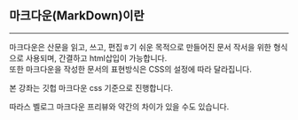 

## 마크다운(MarkDown)이란
- - -

마크다운은 산문을 읽고, 쓰고, 편집ㅎ기 쉬운 목적으로 만들어진 문서 작서을 위한 형식으로 사용되며, 간결하고 html삽입이 가능합니다.    
또한 마크다운을 작성한 문서의 표현방식은 CSS의 설정에 따라 달라집니다.

본 강좌는 깃헙 마크다운 css 기준으로 진행합니다.    



따라스 벨로그 마크다운 프리뷰와 약간의 차이가 있을 수도 있습니다.





